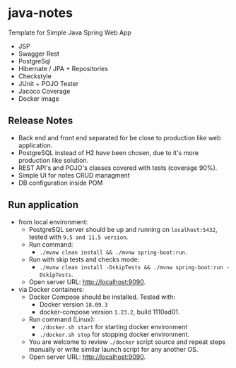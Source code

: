 # java-notes
Template for Simple Java Spring Web App
- JSP
- Swagger Rest
- PostgreSql
- Hibernate / JPA + Repositories
- Checkstyle
- JUnit + POJO Tester
- Jacoco Coverage
- Docker image

## Release Notes
- Back end and front end separated for be close to production like web application.
- PostgreSQL instead of H2 have been chosen, due to it's more production like solution.
- REST API's and POJO's classes covered with tests (coverage 90%).
- Simple UI for notes CRUD managment
- DB configuration inside POM

## Run application
- from local environment:
  - PostgreSQL server should be up and running on `localhost:5432`, tested with `9.5 and 11.5 version`.
  - Run command:
    - `./mvnw clean install && ./mvnw spring-boot:run`.
  - Run with skip tests and checks mode: 
    - `./mvnw clean install -DskipTests && ./mvnw spring-boot:run -DskipTests`.
  - Open server URL: [http://localhost:9090](http://localhost:9090).
- via Docker containers:
  - Docker Compose should be installed. Tested with:
    - Docker version `18.09.3`
    - docker-compose version `1.23.2`, build 1110ad01.
  - Run command (Linux):
    - `./docker.sh start` for starting docker environment
    - `./docker.sh stop` for stopping docker environment.
  - You are welcome to review `./docker` script source and repeat steps manually or write similar launch script for any another OS.
  - Open server URL: [http://localhost:9090](http://localhost:9090).

   
